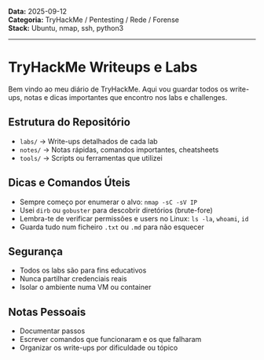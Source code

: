 **Data:** 2025-09-12  
**Categoria:** TryHackMe / Pentesting / Rede / Forense  
**Stack:** Ubuntu, nmap, ssh, python3

---

# TryHackMe Writeups e Labs

Bem vindo ao meu diário de TryHackMe. Aqui vou guardar todos os write-ups, notas e dicas importantes que encontro nos labs e challenges.

## Estrutura do Repositório
- `labs/` → Write-ups detalhados de cada lab
- `notes/` → Notas rápidas, comandos importantes, cheatsheets
- `tools/` → Scripts ou ferramentas que utilizei

## Dicas e Comandos Úteis
- Sempre começo por enumerar o alvo: `nmap -sC -sV IP`  
- Usei `dirb` ou `gobuster` para descobrir diretórios (brute-fore)  
- Lembra-te de verificar permissões e users no Linux: `ls -la`, `whoami`, `id`  
- Guarda tudo num ficheiro `.txt` ou `.md` para não esquecer

## Segurança
- Todos os labs são para fins educativos  
- Nunca partilhar credenciais reais  
- Isolar o ambiente numa VM ou container

## Notas Pessoais
- Documentar passos  
- Escrever comandos que funcionaram e os que falharam  
- Organizar os write-ups por dificuldade ou tópico


